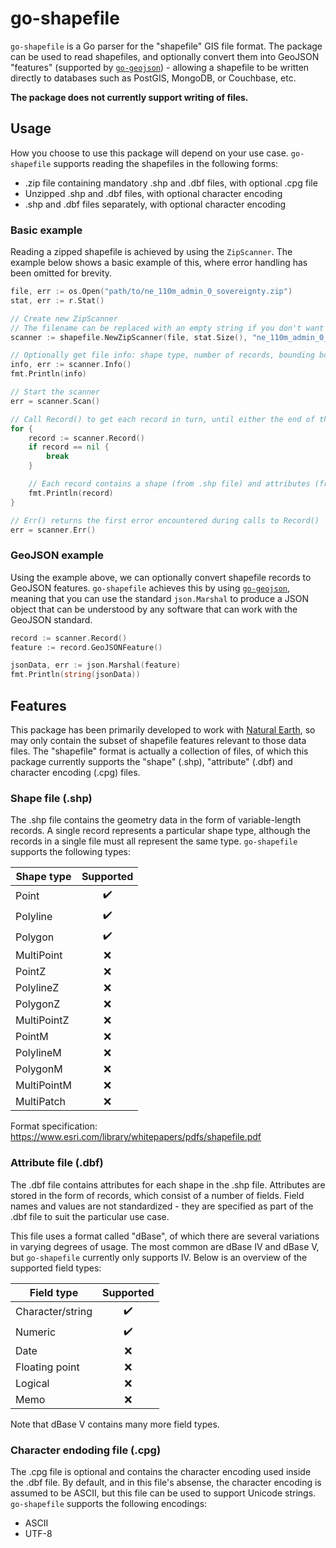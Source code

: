 # go-shapefile

`go-shapefile` is a Go parser for the "shapefile" GIS file format. The package can be used to read shapefiles, and optionally convert them into GeoJSON "features" (supported by [`go-geojson`](https://github.com/mercatormaps/go-geojson)) - allowing a shapefile to be written directly to databases such as PostGIS, MongoDB, or Couchbase, etc.

**The package does not currently support writing of files.**

## Usage

How you choose to use this package will depend on your use case. `go-shapefile` supports reading the shapefiles in the following forms:

* .zip file containing mandatory .shp and .dbf files, with optional .cpg file
* Unzipped .shp and .dbf files, with optional character encoding
* .shp and .dbf files separately, with optional character encoding

### Basic example

Reading a zipped shapefile is achieved by using the `ZipScanner`. The example below shows a basic example of this, where error handling has been omitted for brevity.

```go
file, err := os.Open("path/to/ne_110m_admin_0_sovereignty.zip")
stat, err := r.Stat()

// Create new ZipScanner
// The filename can be replaced with an empty string if you don't want to check filenames inside the zip file
scanner := shapefile.NewZipScanner(file, stat.Size(), "ne_110m_admin_0_sovereignty.zip")

// Optionally get file info: shape type, number of records, bounding box, etc.
info, err := scanner.Info()
fmt.Println(info)

// Start the scanner
err = scanner.Scan()

// Call Record() to get each record in turn, until either the end of the file, or an error occurs
for {
    record := scanner.Record()
    if record == nil {
        break
    }

    // Each record contains a shape (from .shp file) and attributes (from .dbf file)
    fmt.Println(record)
}

// Err() returns the first error encountered during calls to Record()
err = scanner.Err()
```

### GeoJSON example

Using the example above, we can optionally convert shapefile records to GeoJSON features. `go-shapefile` achieves this by using [`go-geojson`](https://github.com/mercatormaps/go-geojson), meaning that you can use the standard `json.Marshal` to produce a JSON object that can be understood by any software that can work with the GeoJSON standard.

```go
record := scanner.Record()
feature := record.GeoJSONFeature()

jsonData, err := json.Marshal(feature)
fmt.Println(string(jsonData))
```

## Features

This package has been primarily developed to work with [Natural Earth](https://www.naturalearthdata.com/), so may only contain the subset of shapefile features relevant to those data files. The "shapefile" format is actually a collection of files, of which this package currently supports the "shape" (.shp), "attribute" (.dbf) and character encoding (.cpg) files.

### Shape file (.shp)

The .shp file contains the geometry data in the form of variable-length records. A single record represents a particular shape type, although the records in a single file must all represent the same type. `go-shapefile` supports the following types:

| Shape type  | Supported          |
| ----------- |:------------------:|
| Point       | :heavy_check_mark: |
| Polyline    | :heavy_check_mark: |
| Polygon     | :heavy_check_mark: |
| MultiPoint  | :x:                |
| PointZ      | :x:                |
| PolylineZ   | :x:                |
| PolygonZ    | :x:                |
| MultiPointZ | :x:                |
| PointM      | :x:                |
| PolylineM   | :x:                |
| PolygonM    | :x:                |
| MultiPointM | :x:                |
| MultiPatch  | :x:                |

Format specification: https://www.esri.com/library/whitepapers/pdfs/shapefile.pdf

### Attribute file (.dbf)

The .dbf file contains attributes for each shape in the .shp file. Attributes are stored in the form of records, which consist of a number of fields. Field names and values are not standardized - they are specified as part of the .dbf file to suit the particular use case.

This file uses a format called "dBase", of which there are several variations in varying degrees of usage. The most common are dBase IV and dBase V, but `go-shapefile` currently only supports IV. Below is an overview of the supported field types:

| Field type       | Supported          |
| ---------------- |:------------------:|
| Character/string | :heavy_check_mark: |
| Numeric          | :heavy_check_mark: |
| Date             | :x:                |
| Floating point   | :x:                |
| Logical          | :x:                |
| Memo             | :x:                |

Note that dBase V contains many more field types.

### Character endoding file (.cpg)

The .cpg file is optional and contains the character encoding used inside the .dbf file. By default, and in this file's absense, the character encoding is assumed to be ASCII, but this file can be used to support Unicode strings. `go-shapefile` supports the following encodings:

* ASCII
* UTF-8
